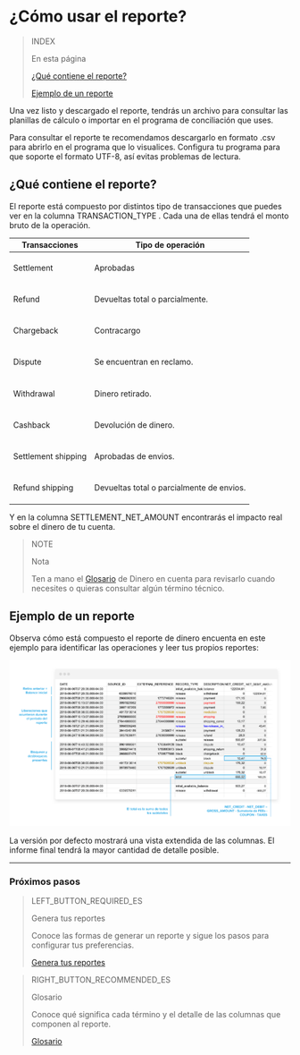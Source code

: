# ¿Cómo usar el reporte?


> INDEX
>
> En esta página
>
> [¿Qué contiene el reporte?](#bookmark_¿qué_contiene_el_reporte?)
>
> [Ejemplo de un reporte](#bookmark_ejemplo_de_un_reporte)


Una vez listo y descargado el reporte, tendrás un archivo para consultar las planillas de cálculo o importar en el programa de conciliación que uses.

Para consultar el reporte te recomendamos descargarlo en formato .csv para abrirlo en el programa que lo visualices. Configura tu programa para que soporte el formato UTF-8, así evitas problemas de lectura. 

## ¿Qué contiene el reporte?

El reporte está compuesto por distintos tipo de transacciones que puedes ver en la columna TRANSACTION_TYPE . Cada una de ellas tendrá el monto bruto de la operación.

| Transacciones | Tipo de operación |
| --- | --- |
| Settlement |<br/> Aprobadas<br/><br/>|
| Refund |<br/> Devueltas total o parcialmente.<br/><br/> |
| Chargeback | <br/>Contracargo<br/><br/> |
| Dispute |<br/> Se encuentran en reclamo.<br/><br/>|
| Withdrawal | <br/>Dinero retirado.<br/><br/>|
| Cashback | <br/> Devolución de dinero.<br/><br/> |
| Settlement shipping | <br/> Aprobadas de envios.<br/><br/> |
| Refund shipping | <br/> Devueltas total o parcialmente de envios.<br/><br/> |

Y en la columna SETTLEMENT_NET_AMOUNT encontrarás el impacto real sobre el dinero de tu cuenta.

> NOTE
>
> Nota
>
> Ten a mano el [Glosario](https://www.mercadopago.com.ar/developers/es/guides/manage-account/account-money/glossary/) de Dinero en cuenta para revisarlo cuando necesites o quieras consultar algún término técnico.

## Ejemplo de un reporte

Observa cómo está compuesto el reporte de dinero encuenta en este ejemplo para identificar las operaciones y leer tus propios reportes:

![Reporte de dinero en cuenta Ejemplos Mercado Pago](/images/manage-account/reports/examples-es.png)

La versión por defecto mostrará una vista extendida de las columnas. El informe final tendrá la mayor cantidad de detalle posible.

<hr/>

### Próximos pasos

> LEFT_BUTTON_REQUIRED_ES
>
> Genera tus reportes
>
> Conoce las formas de generar un reporte y sigue los pasos para configurar tus preferencias.
>
> [Genera tus reportes](https://www.mercadopago.com.ar/developers/es/guides/manage-account/account-money/generate/)

> RIGHT_BUTTON_RECOMMENDED_ES
>
> Glosario
>
> Conoce qué significa cada término y el detalle de las columnas que componen al reporte.
>
> [Glosario](https://www.mercadopago.com.ar/developers/es/guides/manage-account/account-money/glossary/)

